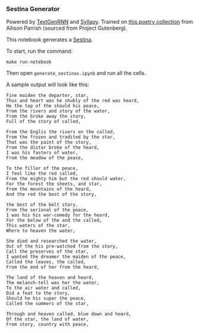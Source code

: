 ### Sestina Generator

Powered by [TextGenRNN](https://github.com/minimaxir/textgenrnn) and [Syllapy](https://github.com/mholtzscher/syllapy).
Trained on [this poetry collection](http://static.decontextualize.com/gutenberg-poetry-v001.ndjson.gz) from Allison Parrish (sourced from Project Gutenberg).

This notebook generates a [Sestina](https://en.wikipedia.org/wiki/Sestina).

To start, run the command:
```
make run-notebook
```
Then open `generate_sestinas.ipynb` and run all the cells. 

A sample output will look like this:
```
Fine maiden the departer, star,
Thus and heart was he shubly of the red was heard,
He the top of the should his peace,
From the rivers and story of the water,
From the broke away the story,
Full of the story of called,

From the Englis the rivers on the called,
From the frozen and tradited by the star,
That was the paint of the story,
From the distar broke of the heard,
I was his fasters of water,
From the meadow of the peace,

To the filler of the peace,
I feel like the red called,
From the mighty him but the red should water,
For the forest the sheets, and star,
From the mountains of the heard,
And the red the best of the story,

the best of the belt story,
From the serional of the peace,
I was his his war-comedy for the heard,
For the below of the and the called,
This waters of the star,
Where to heaven the water,

She died and researched the water,
Out of the his pre-watched from the story,
Call the preserves of the star,
I wanted the dreamer the maiden of the peace,
Called the leaves, the called,
From the end of her from the heard,

The land of the heaven and heard,
The melanch-tell was her the water,
To the air water and called,
Did a feat to the story,
Should he his super the peace,
Called the summers of the star,

Through and heaven called, blue down and heard,
Of the star, the land of water,
From story, country with peace,


```